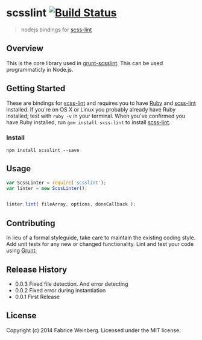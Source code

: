 # scsslint [![Build Status](https://travis-ci.org/FWeinb/scsslint.svg?branch=master)](https://travis-ci.org/FWeinb/scsslint)

> nodejs bindings for [scss-lint](https://github.com/causes/scss-lint)

## Overview

This is the core library used in [grunt-scsslint](https://github.com/FWeinb/grunt-scsslint). This can be used programmaticly in Node.js.

## Getting Started

These are bindings for [scss-lint](https://github.com/causes/scss-lint) and requires you to have [Ruby](http://www.ruby-lang.org/en/downloads/) and [scss-lint](https://github.com/causes/scss-lint) installed. If you're on OS X or Linux you probably already have Ruby installed; test with `ruby -v` in your terminal. When you've confirmed you have Ruby installed, run `gem install scss-lint` to install [scss-lint](https://github.com/causes/scss-lint).

### Install

```shell
npm install scsslint --save
```

## Usage

```js
var ScssLinter = require('scsslint');
var linter = new ScssLinter();


linter.lint( fileArray, options, doneCallback );

```

## Contributing
In lieu of a formal styleguide, take care to maintain the existing coding style. Add unit tests for any new or changed functionality. Lint and test your code using [Grunt](http://gruntjs.com/).

## Release History

  * 0.0.3 Fixed file detection. And error detecting
  * 0.0.2 Fixed error during instantiation
  * 0.0.1 First Release

## License
Copyright (c) 2014 Fabrice Weinberg. Licensed under the MIT license.
